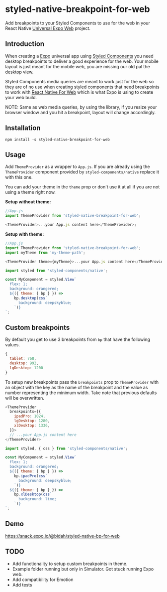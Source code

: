 # styled-native-breakpoint-for-web

Add breakpoints to your Styled Components to use for the web in your React Native [Universal Expo Web](https://docs.expo.io/versions/v34.0.0/introduction/running-in-the-browser/) project.

## Introduction

When creating a [Expo](https://expo.io/) universal app using [Styled Components](https://github.com/styled-components/styled-components) you need desktop breakpoints to deliver a good experience for the web. Your mobile layout is just meant for the mobile web, you are missing our old pal the desktop view.

Styled Components media queries are meant to work just for the web so they are of no use when creating styled components that need breakpoints to work with [React Native For Web](https://github.com/necolas/react-native-web) which is what Expo is using to create your web build.

NOTE: Same as web media queries, by using the library, if you resize your browser window and you hit a breakpoint, layout will change accordingly.

## Installation

```
npm install -s styled-native-breakpoint-for-web
```

## Usage

Add `ThemeProvider` as a wrapper to `App.js`. If you are already using the `ThemeProvider` component provided by `styled-components/native` replace it with this one.

You can add your theme in the `theme` prop or don't use it at all if you are not using a theme right now.

**Setup without theme:**

```javascript
//App.js
import ThemeProvider from 'styled-native-breakpoint-for-web';

<ThemeProvider>...your App.js content here</ThemeProvider>;
```

**Setup with theme:**

```javascript
//App.js
import ThemeProvider from 'styled-native-breakpoint-for-web';
import myTheme from 'my-theme-path';

<ThemeProvider theme={myTheme}>...your App.js content here</ThemeProvider>;
```

```javascript
import styled from 'styled-components/native';

const MyComponent = styled.View`
  flex: 1;
  background: orangered;
  ${({ theme: { bp } }) =>
    bp.desktop(css`
      background: deepskyblue;
    `)}
`;
```

## Custom breakpoints

By default you get to use 3 breakpoints from `bp` that have the following values.

```javascript
{
  tablet: 768,
  desktop: 992,
  lgDesktop: 1200
}
```

To setup new breakpoints pass the `breakpoints` prop to `ThemeProvider` with an object with the key as the name of the breakpoint and the value as number representing the minimum width. Take note that previous defaults will be overwritten.

```javascript
<ThemeProvider
  breakpoints={{
    ipadPro: 1024,
    lgDesktop: 1280,
    xlDesktop: 1336,
  }}>
  // ...your App.js content here
</ThemeProvider>
```

```javascript
import styled, { css } from 'styled-components/native';

const MyComponent = styled.View`
  flex: 1;
  background: orangered;
  ${({ theme: { bp } }) =>
    bp.ipadPro(css`
      background: deepskyblue;
    `)}
  ${({ theme: { bp } }) =>
    bp.xlDesktop(css`
      background: lime;
    `)}
`;
```

## Demo

<https://snack.expo.io/@bidah/styled-native-bp-for-web>

## TODO

- Add functionality to setup custom breakpoints in theme.
- Example folder running but only in Simulator. Got stuck running Expo web.
- Add compatibility for Emotion
- Add tests
